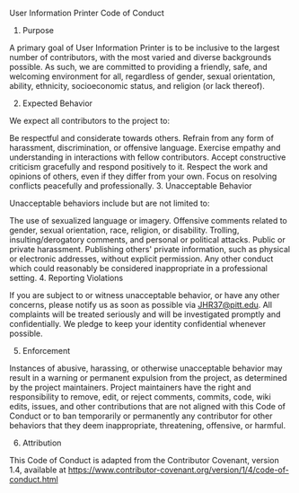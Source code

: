 User Information Printer Code of Conduct

1. Purpose

A primary goal of User Information Printer is to be inclusive to the largest number of contributors, with the most varied and diverse backgrounds possible. As such, we are committed to providing a friendly, safe, and welcoming environment for all, regardless of gender, sexual orientation, ability, ethnicity, socioeconomic status, and religion (or lack thereof).

2. Expected Behavior

We expect all contributors to the project to:

Be respectful and considerate towards others.
Refrain from any form of harassment, discrimination, or offensive language.
Exercise empathy and understanding in interactions with fellow contributors.
Accept constructive criticism gracefully and respond positively to it.
Respect the work and opinions of others, even if they differ from your own.
Focus on resolving conflicts peacefully and professionally.
3. Unacceptable Behavior

Unacceptable behaviors include but are not limited to:

The use of sexualized language or imagery.
Offensive comments related to gender, sexual orientation, race, religion, or disability.
Trolling, insulting/derogatory comments, and personal or political attacks.
Public or private harassment.
Publishing others' private information, such as physical or electronic addresses, without explicit permission.
Any other conduct which could reasonably be considered inappropriate in a professional setting.
4. Reporting Violations

If you are subject to or witness unacceptable behavior, or have any other concerns, please notify us as soon as possible via JHR37@pitt.edu. All complaints will be treated seriously and will be investigated promptly and confidentially. We pledge to keep your identity confidential whenever possible.

5. Enforcement

Instances of abusive, harassing, or otherwise unacceptable behavior may result in a warning or permanent expulsion from the project, as determined by the project maintainers. Project maintainers have the right and responsibility to remove, edit, or reject comments, commits, code, wiki edits, issues, and other contributions that are not aligned with this Code of Conduct or to ban temporarily or permanently any contributor for other behaviors that they deem inappropriate, threatening, offensive, or harmful.

6. Attribution

This Code of Conduct is adapted from the Contributor Covenant, version 1.4, available at https://www.contributor-covenant.org/version/1/4/code-of-conduct.html

